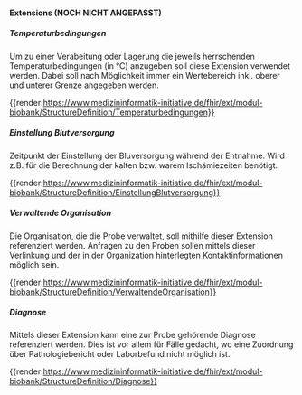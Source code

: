 #### Extensions (NOCH NICHT ANGEPASST)


##### Temperaturbedingungen

Um zu einer Verabeitung oder Lagerung die jeweils herrschenden Temperaturbedingungen (in °C) anzugeben soll diese Extension verwendet werden. Dabei soll nach Möglichkeit immer ein Wertebereich inkl. oberer und unterer Grenze angegeben werden.

{{render:https://www.medizininformatik-initiative.de/fhir/ext/modul-biobank/StructureDefinition/Temperaturbedingungen}}


##### Einstellung Blutversorgung

Zeitpunkt der Einstellung der Bluversorgung während der Entnahme. Wird z.B. für die Berechnung der kalten bzw. warem Ischämiezeiten benötigt.

{{render:https://www.medizininformatik-initiative.de/fhir/ext/modul-biobank/StructureDefinition/EinstellungBlutversorgung}}

##### Verwaltende Organisation

Die Organisation, die die Probe verwaltet, soll mithilfe dieser Extension referenziert werden. Anfragen zu den Proben sollen mittels dieser Verlinkung und der in der Organization hinterlegten Kontaktinformationen möglich sein.

{{render:https://www.medizininformatik-initiative.de/fhir/ext/modul-biobank/StructureDefinition/VerwaltendeOrganisation}}



##### Diagnose

Mittels dieser Extension kann eine zur Probe gehörende Diagnose referenziert werden. Dies ist vor allem für Fälle gedacht, wo eine Zuordnung über Pathologiebericht oder Laborbefund nicht möglich ist.

{{render:https://www.medizininformatik-initiative.de/fhir/ext/modul-biobank/StructureDefinition/Diagnose}}